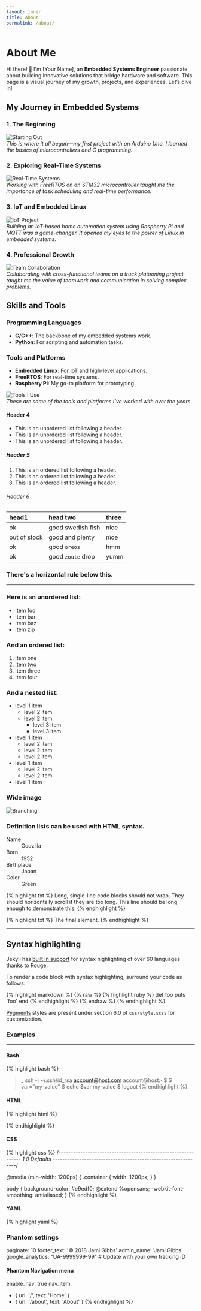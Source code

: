 ```yaml
---
layout: inner
title: About
permalink: /about/
---
```

# About Me

Hi there! 👋 I'm [Your Name], an **Embedded Systems Engineer** passionate about building innovative solutions that bridge hardware and software. This page is a visual journey of my growth, projects, and experiences. Let’s dive in!

## My Journey in Embedded Systems

### 1. **The Beginning**
![Starting Out](https://via.placeholder.com/400x200)  
*This is where it all began—my first project with an Arduino Uno. I learned the basics of microcontrollers and C programming.*

### 2. **Exploring Real-Time Systems**
![Real-Time Systems](https://via.placeholder.com/400x200)  
*Working with FreeRTOS on an STM32 microcontroller taught me the importance of task scheduling and real-time performance.*

### 3. **IoT and Embedded Linux**
![IoT Project](https://via.placeholder.com/400x200)  
*Building an IoT-based home automation system using Raspberry Pi and MQTT was a game-changer. It opened my eyes to the power of Linux in embedded systems.*

### 4. **Professional Growth**
![Team Collaboration](https://via.placeholder.com/400x200)  
*Collaborating with cross-functional teams on a truck platooning project taught me the value of teamwork and communication in solving complex problems.*

## Skills and Tools

### Programming Languages
- **C/C++**: The backbone of my embedded systems work.
- **Python**: For scripting and automation tasks.

### Tools and Platforms
- **Embedded Linux**: For IoT and high-level applications.
- **FreeRTOS**: For real-time systems.
- **Raspberry Pi**: My go-to platform for prototyping.

![Tools I Use](https://via.placeholder.com/800x200)  
*These are some of the tools and platforms I’ve worked with over the years.*


#### Header 4

*   This is an unordered list following a header.
*   This is an unordered list following a header.
*   This is an unordered list following a header.

##### Header 5

1.  This is an ordered list following a header.
2.  This is an ordered list following a header.
3.  This is an ordered list following a header.

###### Header 6

| head1        | head two          | three |
|:-------------|:------------------|:------|
| ok           | good swedish fish | nice  |
| out of stock | good and plenty   | nice  |
| ok           | good `oreos`      | hmm   |
| ok           | good `zoute` drop | yumm  |

### There's a horizontal rule below this.

---

### Here is an unordered list:

*   Item foo
*   Item bar
*   Item baz
*   Item zip

### And an ordered list:

1.  Item one
1.  Item two
1.  Item three
1.  Item four

### And a nested list:

- level 1 item
  - level 2 item
  - level 2 item
    - level 3 item
    - level 3 item
- level 1 item
  - level 2 item
  - level 2 item
  - level 2 item
- level 1 item
  - level 2 item
  - level 2 item
- level 1 item

### Wide image

![Branching](https://guides.github.com/activities/hello-world/branching.png)

### Definition lists can be used with HTML syntax.

<dl>
<dt>Name</dt>
<dd>Godzilla</dd>
<dt>Born</dt>
<dd>1952</dd>
<dt>Birthplace</dt>
<dd>Japan</dd>
<dt>Color</dt>
<dd>Green</dd>
</dl>

{% highlight txt %}
Long, single-line code blocks should not wrap. They should horizontally scroll if they are too long. This line should be long enough to demonstrate this.
{% endhighlight %}

{% highlight txt %}
The final element.
{% endhighlight %}

---

## Syntax highlighting

Jekyll has [built in support](https://jekyllrb.com/docs/templates/#code-snippet-highlighting) for syntax highlighting of over 60 languages thanks to [Rouge](http://rouge.jneen.net/).

To render a code block with syntax highlighting, surround your code as follows:

{% highlight markdown %}
{% raw %}
{% highlight ruby %}
def foo
  puts 'foo'
end
{% endhighlight %}
{% endraw %}
{% endhighlight %}

[Pygments](http://pygments.org/) styles are present under section 6.0 of `css/style.scss` for customization.

### Examples

---

#### Bash

{% highlight bash %}
>_ ssh -i ~/.ssh/id_rsa account@host.com
account@host:~$
$ var="my-value"
$ echo $var
my-value
$ logout
{% endhighlight %}

#### HTML

{% highlight html %}
<!DOCTYPE html>
<html>
 <head>
   <meta charset="UTF-8">
   <title>title</title>
 </head>
 <body>

 </body>
</html>
{% endhighlight %}

#### CSS

{% highlight css %}
/*--------------------------------------------------------------
	1.0 Defaults
--------------------------------------------------------------*/

@media (min-width: 1200px) {
  .container {
    width: 1200px;
  }
}

body {
  background-color: #e9edf0;
  @extend %opensans;
  -webkit-font-smoothing: antialiased;
}
{% endhighlight %}

#### YAML

{% highlight yaml %}
### Phantom settings
paginate: 10
footer_text: '© 2018 Jami Gibbs'
admin_name: 'Jami Gibbs'
google_analytics: "UA-9999999-99" # Update with your own tracking ID

#### Phantom Navigation menu
enable_nav: true
nav_item:
  - { url: '/', text: 'Home' }
  - { url: '/about', text: 'About' }
{% endhighlight %}
